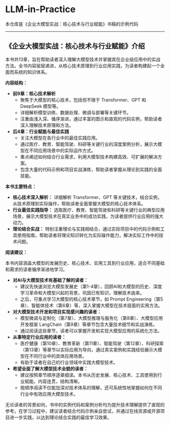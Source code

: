 # LLM-in-Practice
本仓库是《企业大模型实战：核心技术与行业赋能》书稿的示例代码

------

## 《企业大模型实战：核心技术与行业赋能》介绍

本书共13章，旨在帮助读者深入理解大模型技术并掌握其在企业级应用中的实战方法。全书内容层层递进，从核心技术原理到行业应用实践，为读者构建起一个全面而系统的知识体系。

**内容结构：**

- **前9章：核心技术解析**
  - 聚焦于大模型的核心技术，包括但不限于 Transformer、GPT 和 DeepSeek 模型等。
  - 详细解析模型训练、数据处理、微调与部署等关键环节。
  - 注重由浅入深、循序渐进，通过丰富的图示和直观的代码实例，帮助读者深入理解技术原理和方法。
- **后4章：行业赋能与最佳实践**
  - 关注大模型在各行业中的最佳实践应用。
  - 通过医疗、教育、智能驾驶、科研等关键行业的深度案例分析，展示大模型在不同应用场景中的实际运作方式。
  - 重点阐述如何结合行业需求，利用大模型技术构建高效、可扩展的解决方案。
  - 包含大量的代码示例和项目实战演练，帮助读者掌握从理论到实践的全面技能。

**本书主要特点：**

- **核心技术深入解析：** 详细解析 Transformer、GPT 等关键技术，结合实例，从技术原理到实际操作，帮助读者全面掌握大模型的核心技术体系。
- **行业最佳实践指导：** 选取医疗、教育、智能驾驶和科研等关键行业的典型应用场景，展示大模型技术在真实业务中的成功实践，为读者提供行业应用的强大动力。
- **理论结合实战：** 特别注重理论与实践相结合，通过实际项目中的代码示例和工具使用指南，帮助读者将理论知识转化为实际操作能力，解决实际工作中的技术问题。

**阅读建议：**

本书内容涵盖大模型的发展历史、核心技术、实用工具到行业应用，适合不同基础和需求的读者循序渐进地学习。

- **对AI与大模型技术有基础了解的读者：**
  - 建议先快速浏览大模型发展史（第1-4章），回顾AI和大模型的历史、深度学习革命和大模型兴起的背景，巩固已有知识，理解技术由来。
  - 之后，可重点学习大模型的核心技术章节，如 Prompt Engineering（第5章）、智能体技术（第6章）等，深入掌握大模型在技术层面的实用方法。
- **对大模型技术开发和项目实现感兴趣的读者：**
  - 模型微调与定制化（第7章）、大模型推理与服务化（第8章）、大模型应用开发框架 LangChain（第9章）等章节包含大量技术细节和实战演练。
  - 通过阅读这些章节，读者可以掌握开发和实现大模型应用的系统化方法。
- **从事特定行业应用的读者：**
  - 医疗健康（第10章）、教育革新（第11章）、智能驾驶（第12章）、科研探索（第13章）等章节以实际应用为导向，通过真实案例和实践经验展示大模型在不同行业中的具体应用场景。
  - 有助于读者在自己的行业领域中实践大模型技术。
- **希望全面了解大模型技术全貌的读者：**
  - 建议按照章节顺序逐章细读。本书从历史发展、核心技术、工具使用到行业赋能，内容连贯，结构清晰。
  - 按顺序阅读不仅能加深对技术体系的理解，还可系统性地掌握如何在不同行业中有效应用大模型技术。

无论读者的背景如何，书中的实例代码和案例分析均为提升技术理解提供了直观的参考。在学习过程中，建议读者结合代码示例亲自尝试，并通过在线资源或开源项目进一步实践，以达到理论结合实践的最佳学习效果。

